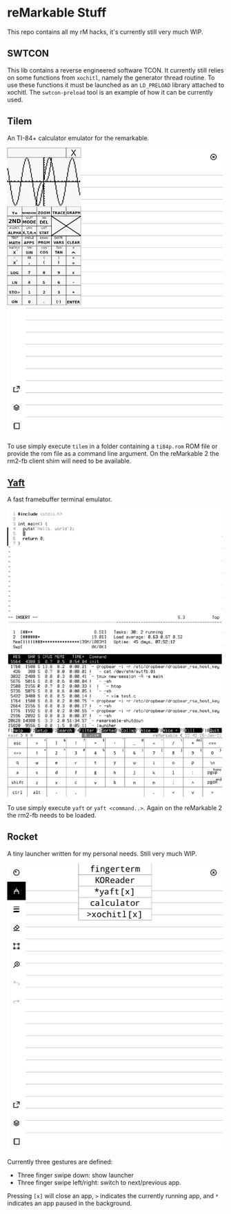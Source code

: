 reMarkable Stuff
================

This repo contains all my rM hacks, it's currently still very much WIP.

SWTCON
------

This lib contains a reverse engineered software TCON. It currently still relies
on some functions from `xochitl`, namely the generator thread routine.
To use these functions it must be launched as an `LD_PRELOAD` library attached to xochitl.
The `swtcon-preload` tool is an example of how it can be currently used.

Tilem
-----

An TI-84+ calculator emulator for the remarkable.

<img src="doc/tilem.png" width=500/>

To use simply execute `tilem` in a folder containing a `ti84p.rom` ROM file or provide the rom file as a command line argument.
On the reMarkable 2 the rm2-fb client shim will need to be available.

[Yaft](apps/yaft)
----

A fast framebuffer terminal emulator.

<img src="doc/yaft.png" width=500/>

To use simply execute `yaft` or `yaft <command..>`. Again on the reMarkable 2 the rm2-fb needs to be loaded.

Rocket
----

A tiny launcher written for my personal needs. Still very much WIP.

<img src="doc/rocket.png" width=500/>

Currently three gestures are defined:
 * Three finger swipe down: show launcher
 * Three finger swipe left/right: switch to next/previous app.

Pressing `[x]` will close an app, `>` indicates the currently running app, and `*` indicates an app paused in the background.
